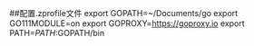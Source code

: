 ##配置.zprofile文件
export GOPATH=~/Documents/go
export GO111MODULE=on
export GOPROXY=https://goproxy.io
export PATH=$PATH:$GOPATH/bin